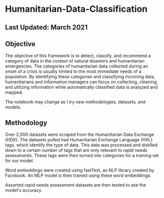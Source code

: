 # Humanitarian-Data-Classification

## Last Updated: March 2021

## Objective

The objective of this framework is to detect, classify, and recommend a category of data in the context of natural disasters and humanitarian emergencies. The categories of humanitarian data collected during an onset of a crisis is usually limited to the most immediate needs of a population. By identifying these categories and classifying incoming data, humanitarians and information managers can focus on collecting, cleaning, and utilizing information while automatically classified data is analyzed and mapped.

The notebook may change as I try new methodologies, datasets, and models.

## Methodology

Over 2,000 datasets were scraped from the Humanitarian Data Exchange (HDX). The datasets pulled had Humanitarian Exchange Language (HXL) tags, which identify the type of data. This data was processed and distilled down to a certain number of tags that are only relevant to rapid needs assessments. These tags were then turned into categories for a training set for our model.

Word embeddings were created using fastText, an NLP library created by Facebook. An MLP model is then trained using these word embeddings.

Assorted rapid needs assessment datasets are then tested to see the model's accuracy.
